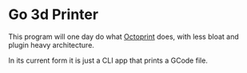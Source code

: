 # Go 3d Printer

This program will one day do what [Octoprint](https://octoprint.org/) does, with less bloat and plugin heavy architecture. 

In its current form it is just a CLI app that prints a GCode file.